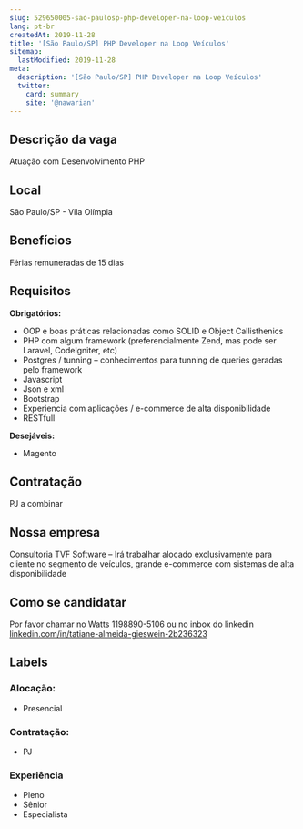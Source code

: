 ```yaml
---
slug: 529650005-sao-paulosp-php-developer-na-loop-veiculos
lang: pt-br
createdAt: 2019-11-28
title: '[São Paulo/SP] PHP Developer na Loop Veículos'
sitemap:
  lastModified: 2019-11-28
meta:
  description: '[São Paulo/SP] PHP Developer na Loop Veículos'
  twitter:
    card: summary
    site: '@nawarian'
---
```

## Descrição da vaga
Atuação com Desenvolvimento PHP

## Local
São Paulo/SP - Vila Olímpia

## Benefícios
Férias remuneradas de 15 dias

## Requisitos

**Obrigatórios:**
- OOP e boas práticas relacionadas como SOLID e Object Callisthenics 
- PHP com algum framework (preferencialmente Zend, mas pode ser Laravel, CodeIgniter, etc)
- Postgres / tunning – conhecimentos para tunning de queries geradas pelo framework
- Javascript
- Json e xml
- Bootstrap
- Experiencia com aplicações / e-commerce de alta disponibilidade
- RESTfull

**Desejáveis:**
- Magento

## Contratação
PJ a combinar

## Nossa empresa
Consultoria TVF Software – Irá trabalhar alocado exclusivamente para cliente no segmento de veículos, grande e-commerce com sistemas de alta disponibilidade

## Como se candidatar
Por favor chamar no Watts 1198890-5106 ou no inbox do linkedin [linkedin.com/in/tatiane-almeida-gieswein-2b236323](https://www.linkedin.com/in/tatiane-almeida-gieswein-2b236323/)

## Labels

<!-- Escolha abaixo, apague as que não fizerem sentido: -->
### Alocação:
- Presencial

### Contratação:
- PJ

### Experiência
- Pleno
- Sênior
- Especialista